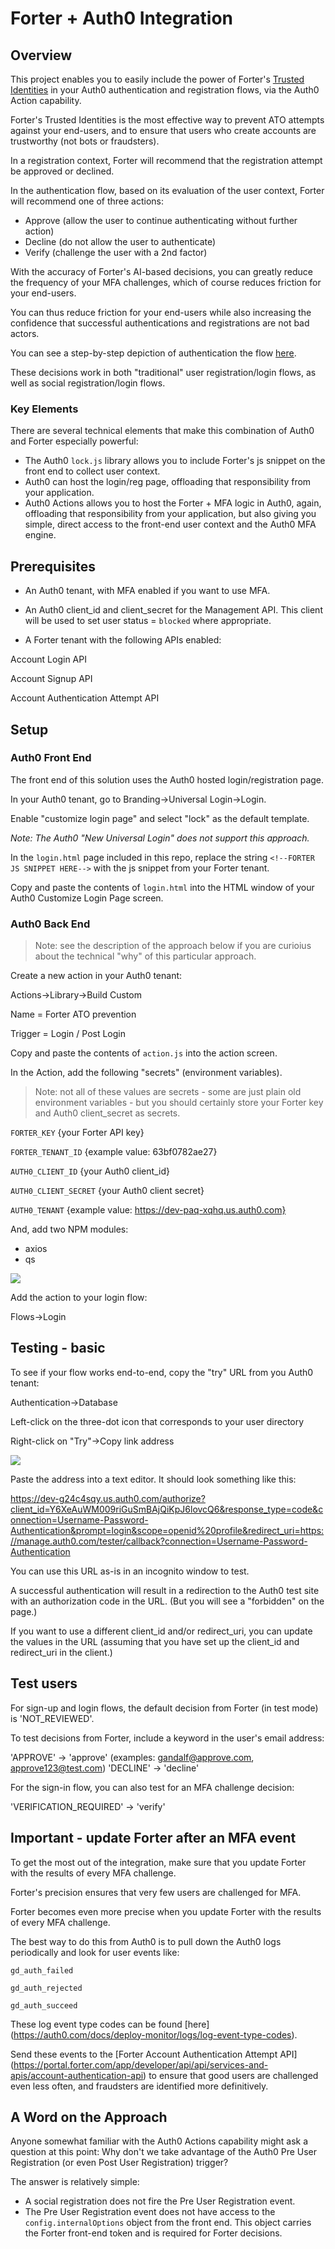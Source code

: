 # Forter + Auth0 Integration #

## Overview ##
This project enables you to easily include the power of Forter's [Trusted Identities](https://www.forter.com/trusted-identities) in your Auth0 authentication and registration flows, via the Auth0 Action capability.

Forter's Trusted Identities is the most effective way to prevent ATO attempts against your end-users, and to ensure that users who create accounts are trustworthy (not bots or fraudsters).

In a registration context, Forter will recommend that the registration attempt be approved or declined.

In the authentication flow, based on its evaluation of the user context, Forter will recommend one of three actions:

* Approve (allow the user to continue authenticating without further action)
* Decline (do not allow the user to authenticate)
* Verify (challenge the user with a 2nd factor)

With the accuracy of Forter's AI-based decisions, you can greatly reduce the frequency of your MFA challenges, which of course reduces friction for your end-users.

You can thus reduce friction for your end-users while also increasing the confidence that successful authentications and registrations are not bad actors.

You can see a step-by-step depiction of authentication the flow [here](https://tomgsmith99-images.s3.amazonaws.com/forter/forter_auth0.png).

These decisions work in both "traditional" user registration/login flows, as well as social registration/login flows. 

### Key Elements ###

There are several technical elements that make this combination of Auth0 and Forter especially powerful:

* The Auth0 `lock.js` library allows you to include Forter's js snippet on the front end to collect user context.
* Auth0 can host the login/reg page, offloading that responsibility from your application.
* Auth0 Actions allows you to host the Forter + MFA logic in Auth0, again, offloading that responsibility from your application, but also giving you simple, direct access to the front-end user context and the Auth0 MFA engine.

## Prerequisites ##

* An Auth0 tenant, with MFA enabled if you want to use MFA.

* An Auth0 client_id and client_secret for the Management API. This client will be used to set user status = `blocked` where appropriate.

* A Forter tenant with the following APIs enabled:

Account Login API

Account Signup API

Account Authentication Attempt API

## Setup ##

### Auth0 Front End ###

The front end of this solution uses the Auth0 hosted login/registration page.

In your Auth0 tenant, go to Branding->Universal Login->Login.

Enable "customize login page" and select "lock" as the default template.

*Note: The Auth0 "New Universal Login" does not support this approach.*

In the `login.html` page included in this repo, replace the string `<!--FORTER JS SNIPPET HERE-->` with the js snippet from your Forter tenant.

Copy and paste the contents of `login.html` into the HTML window of your Auth0 Customize Login Page screen.

### Auth0 Back End ###

> Note: see the description of the approach below if you are curioius about the technical "why" of this particular approach.

Create a new action in your Auth0 tenant:

Actions->Library->Build Custom

Name = Forter ATO prevention

Trigger = Login / Post Login

Copy and paste the contents of `action.js` into the action screen.

In the Action, add the following "secrets" (environment variables).

> Note: not all of these values are secrets - some are just plain old environment variables - but you should certainly store your Forter key and Auth0 client_secret as secrets.

`FORTER_KEY` {your Forter API key}

`FORTER_TENANT_ID` {example value: 63bf0782ae27}

`AUTH0_CLIENT_ID` {your Auth0 client_id}

`AUTH0_CLIENT_SECRET` {your Auth0 client secret}

`AUTH0_TENANT` {example value: https://dev-paq-xqhq.us.auth0.com}

And, add two NPM modules:

* axios
* qs

![](https://tomgsmith99-images.s3.amazonaws.com/forter/auth0_action_modules.png)

Add the action to your login flow:

Flows->Login

## Testing - basic ##

To see if your flow works end-to-end, copy the "try" URL from you Auth0 tenant:

Authentication->Database

Left-click on the three-dot icon that corresponds to your user directory

Right-click on "Try"->Copy link address

![](https://tomgsmith99-images.s3.amazonaws.com/forter/auth0_test_url.png)

Paste the address into a text editor. It should look something like this:

https://dev-g24c4sqy.us.auth0.com/authorize?client_id=Y6XeAuWM009riGuSmBAjQiKpJ6lovcQ6&response_type=code&connection=Username-Password-Authentication&prompt=login&scope=openid%20profile&redirect_uri=https://manage.auth0.com/tester/callback?connection=Username-Password-Authentication

You can use this URL as-is in an incognito window to test.

A successful authentication will result in a redirection to the Auth0 test site with an authorization code in the URL. (But you will see a "forbidden" on the page.)

If you want to use a different client_id and/or redirect_uri, you can update the values in the URL (assuming that you have set up the client_id and redirect_uri in the client.)

## Test users ##

For sign-up and login flows, the default decision from Forter (in test mode) is 'NOT_REVIEWED'.

To test decisions from Forter, include a keyword in the user's email address:

'APPROVE' -> 'approve' (examples: gandalf@approve.com, approve123@test.com)
'DECLINE' -> 'decline'

For the sign-in flow, you can also test for an MFA challenge decision:

'VERIFICATION_REQUIRED' -> 'verify'

## Important - update Forter after an MFA event ##

To get the most out of the integration, make sure that you update Forter with the results of every MFA challenge.

Forter's precision ensures that very few users are challenged for MFA.

Forter becomes even more precise when you update Forter with the results of every MFA challenge.

The best way to do this from Auth0 is to pull down the Auth0 logs periodically and look for user events like:

`gd_auth_failed`

`gd_auth_rejected`

`gd_auth_succeed`

These log event type codes can be found [here] (https://auth0.com/docs/deploy-monitor/logs/log-event-type-codes).

Send these events to the [Forter Account Authentication Attempt API] (https://portal.forter.com/app/developer/api/api/services-and-apis/account-authentication-api) to ensure that good users are challenged even less often, and fraudsters are identified more definitively.

## A Word on the Approach ##

Anyone somewhat familiar with the Auth0 Actions capability might ask a question at this point: Why don't we take advantage of the Auth0 Pre User Registration (or even Post User Registration) trigger?

The answer is relatively simple:

* A social registration does not fire the Pre User Registration event.
* The Pre User Registration event does not have access to the `config.internalOptions` object from the front end. This object carries the Forter front-end token and is required for Forter decisions.
